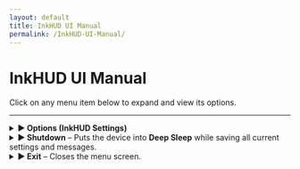 ```yaml
---
layout: default
title: InkHUD UI Manual
permalink: /InkHUD-UI-Manual/
---
```


# InkHUD UI Manual

Click on any menu item below to expand and view its options.

---

<details>
  <summary><strong>▶ Options (InkHUD Settings)</strong></summary>

  <blockquote>
  <details>
    <summary><strong>▶ Applet (Select Screen to Display)</strong></summary>

    <blockquote>

    - **All Messages**  
      _Displays the last heard message from DMs or channels._  

    - **DMs**  
      _Shows the last received direct message._  

    - **Channel 0**  
      _Displays all recent messages on Channel 0 in a threaded format._  

    - **Channel 1**  
      _Displays all recent messages on Channel 1 in a threaded format._  

    - **Positions**  
      _Shows the Node Map Position screen, with "X" markers for locations._  

    - **Recents List**  
      _Displays a list of last heard nodes within a specified time frame._  

    - **Heard**  
      _Lists all nodes heard within a certain time period._  

    - **Exit**  
      _Closes the menu screen._  

    </blockquote>

  </details>

  <details>
    <summary><strong>▶ Auto-Show (Auto-Switch to New Data)</strong></summary>

    <blockquote>

    - **All Messages**  
    - **DMs**  
    - **Channel 0**  
    - **Channel 1**  
    - **Positions**  
    - **Recents List**  
    - **Heard**  
    - **Exit** – _Closes the menu screen._  

    </blockquote>

  </details>

  <details>
    <summary><strong>▶ Recent Duration (Filter Recents List by Time)</strong></summary>

    <blockquote>

    - **2 Minutes**  
    - **5 Minutes**  
    - **10 Minutes**  
    - **30 Minutes**  
    - **60 Minutes**  
    - **120 Minutes**  

    </blockquote>

  </details>

  <details>
    <summary><strong>▶ Layout</strong> – Splits the screen into different sections for improved data visualization.</summary>
  </details>

  <details>
    <summary><strong>▶ Rotate</strong> – Rotates the screen clockwise for different orientations.</summary>
  </details>

  <details>
    <summary><strong>▶ Notification</strong> – Enables a notification banner when a new message is received.</summary>
  </details>

  <details>
    <summary><strong>▶ Battery Icon</strong> – Displays the battery level on all screens.</summary>
  </details>
  </blockquote>

</details>

<details>
  <summary><strong>▶ Shutdown</strong> – Puts the device into <strong>Deep Sleep</strong> while saving all current settings and messages.</summary>
</details>

<details>
  <summary><strong>▶ Exit</strong> – Closes the menu screen.</summary>
</details>
